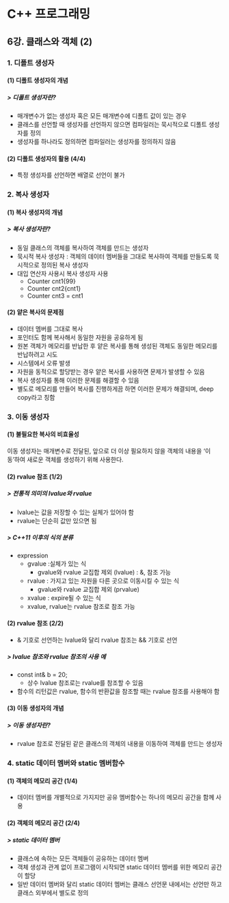 # C++ 프로그래밍

## 6강. 클래스와 객체 (2)

### 1. 디폴트 생성자

#### (1) 디폴트 생성자의 개념

##### > 디폴트 생성자란?

- 매개변수가 없는 생성자 혹은 모든 매개변수에 디폴트 값이 있는 경우
- 클래스를 선언할 때 생성자를 선언하지 않으면 컴파일러는 묵시적으로 디폴트 생성자를 정의
- 생성자를 하나라도 정의하면 컴파일러는 생성자를 정의하지 않음

#### (2) 디폴트 생성자의 활용 (4/4)

- 특정 생성자를 선언하면 배열로 선언이 불가

### 2. 복사 생성자

#### (1) 복사 생성자의 개념

##### > 복사 생성자란?

- 동일 클래스의 객체를 복사하여 객체를 만드는 생성자
- 묵시적 복사 생성자 : 객체의 데이터 멤버들을 그대로 복사하여 객체를 만들도록 묵시적으로 정의된 복사 생성자
- 대입 연산자 사용시 복사 생성자 사용
  - Counter cnt1{99}
  - Counter cnt2{cnt1}
  - Counter cnt3 = cnt1

#### (2) 얕은 복사의 문제점

- 데이터 멤버를 그대로 복사
- 포인터도 함께 복사해서 동일한 자원을 공유하게 됨
- 원본 객체가 메모리를 반납한 후 얕은 복사를 통해 생성된 객체도 동일한 메모리를 반납하려고 시도
- 시스템에서 오류 발생
- 자원을 동적으로 할당받는 경우 얕은 복사를 사용하면 문제가 발생할 수 있음
- 복사 생성자를 통해 이러한 문제를 해결할 수 있음
- 별도로 메모리를 만들어 복사를 진행하게끔 하면 이러한 문제가 해결되며, deep copy라고 칭함

### 3. 이동 생성자

#### (1) 불필요한 복사의 비효율성

이동 생성자는 매개변수로 전달된, 앞으로 더 이상 필요하지 않을 객체의 내용을 ‘이동’하여 새로운 객체를 생성하기 위해 사용한다.

#### (2) rvalue 참조 (1/2)

##### > 전통적 의미의 lvalue와 rvalue

- lvalue는 값을 저장할 수 있는 실체가 있어야 함
- rvalue는 단순히 값만 있으면 됨

##### > C++11 이후의 식의 분류

- expression
  - gvalue :실체가 있는 식
    - gvalue와 rvalue 교집합 제외 (lvalue) : &, 참조 가능
  - rvalue : 가지고 있는 자원을 다른 곳으로 이동시킬 수 있는 식
    - gvalue와 rvalue 교집합 제외 (prvalue)
  - xvalue : expire될 수 있는 식
  - xvalue, rvalue는 rvalue 참조로 참조 가능

#### (2) rvalue 참조 (2/2)

- & 기호로 선언하는 lvalue와 달리 rvalue 참조는 && 기호로 선언

##### > lvalue 참조와 rvalue 참조의 사용 예

- const int& b = 20;
  - 상수 lvalue 참조로는 rvalue를 참조할 수 있음
- 함수의 리턴값은 rvalue, 함수의 반환값을 참조할 때는 rvalue 참조를 사용해야 함

#### (3) 이동 생성자의 개념

##### > 이동 생성자란?

- rvalue 참조로 전달된 같은 클래스의 객체의 내용을 이동하여 객체를 만드는 생성자

### 4. static 데이터 멤버와 static 멤버함수

#### (1) 객체의 메모리 공간 (1/4)

- 데이터 멤버를 개별적으로 가지지만 공유 멤버함수는 하나의 메모리 공간을 함께 사용

#### (2) 객체의 메모리 공간 (2/4)

##### > static 데이터 멤버

- 클래스에 속하는 모든 객체들이 공유하는 데이터 멤버
- 객체 생성과 관계 없이 프로그램이 시작되면 static 데이터 멤버를 위한 메모리 공간이 할당
- 일반 데이터 멤버와 달리 static 데이터 멤버는 클래스 선언문 내에서는 선언만 하고 클래스 외부에서 별도로 정의